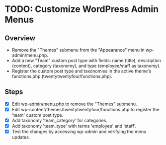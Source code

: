 # TODO: Customize WordPress Admin Menus

## Overview
- Remove the "Themes" submenu from the "Appearance" menu in wp-admin/menu.php.
- Add a new "Team" custom post type with fields: name (title), description (content), category (taxonomy), and type (employee/staff as taxonomy).
- Register the custom post type and taxonomies in the active theme's functions.php (twentytwentyfour/functions.php).

## Steps
- [x] Edit wp-admin/menu.php to remove the "Themes" submenu.
- [x] Edit wp-content/themes/twentytwentyfour/functions.php to register the 'team' custom post type.
- [x] Add taxonomy 'team_category' for categories.
- [x] Add taxonomy 'team_type' with terms 'employee' and 'staff'.
- [x] Test the changes by accessing wp-admin and verifying the menu updates.
